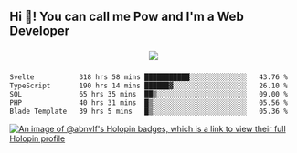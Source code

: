 <h2 align="left">Hi 👋! You can call me Pow and I'm a Web Developer</h2>

###

<div align="center">
  <img src="https://profile-counter.glitch.me/abnvlf/count.svg?"  />
</div>

###

<!--START_SECTION:waka-->

```txt
Svelte           318 hrs 58 mins ███████████░░░░░░░░░░░░░░   43.76 %
TypeScript       190 hrs 14 mins ██████▓░░░░░░░░░░░░░░░░░░   26.10 %
SQL              65 hrs 35 mins  ██▒░░░░░░░░░░░░░░░░░░░░░░   09.00 %
PHP              40 hrs 31 mins  █▒░░░░░░░░░░░░░░░░░░░░░░░   05.56 %
Blade Template   39 hrs 5 mins   █▒░░░░░░░░░░░░░░░░░░░░░░░   05.36 %
```

<!--END_SECTION:waka-->
<!-- <img src="https://raw.githubusercontent.com/abnvlf/abnvlf/output/snake.svg" alt="Snake animation" /> -->

<!-- <a href="https://open.spotify.com/user/31py3qwahsl76foqwc5f55butple">
  <img src="https://spotify-recently-played-readme.vercel.app/api?user=31py3qwahsl76foqwc5f55butple&count=5&unique=false" alt="Spotify recently played"  />
</a> -->

[![An image of @abnvlf's Holopin badges, which is a link to view their full Holopin profile](https://holopin.me/abnvlf)](https://holopin.io/@abnvlf)

###
